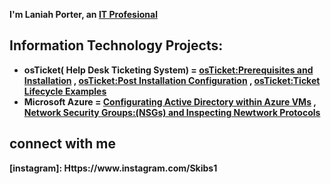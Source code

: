 <b> I'm Laniah Porter, an <a href="Https//:Linkedin.com"> IT Profesional</a></h1>

<h2> Information Technology Projects:</h2>

* <b>osTicket( Help Desk Ticketing System)<b>
= <b>[osTicket:Prerequisites and Installation](Https://Github.com/Skibs1/osTicket-prereqs)
, [osTicket:Post Installation Configuration](Https://Github.com/Skibs1/post-install-config)
, [osTicket:Ticket Lifecycle Examples](Https://Github.com/Skibs1/Ticket/Lifecylce)
* <b>Microsoft Azure<b>
= [Configurating Active Directory within Azure VMs](Https://Github.com/Skibs1/configure-ad)
, [Network Security Groups:(NSGs) and Inspecting Newtwork Protocols](Https://Github.com/Skibs1/Azure-network-protocols)

<h2> connect with me
</h2>[instagram]: Https://www.instagram.com/Skibs1
</h2[linkedin]: Https://linkedin.com/Laniahporter
